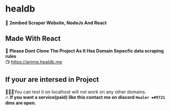 # healdb
🧯 **2embed Scraper Website, NodeJs And React**

## Made With React
🚒 **Please Dont Clone The Project As It Has Domain Sepecfic data scraping rules** \
📺 https://anime.healdb.me

## If your are intersed in Project
🧑🏻‍🚒You can test it on localhost will not work on any other domains. \
🔥 **If you want a service(paid) like this contact me on discord `Healer ❤#9721` dms are open.**
